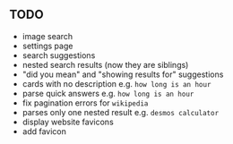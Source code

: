 ## TODO

-   image search
-   settings page
-   search suggestions
-   nested search results (now they are siblings)
-   "did you mean" and "showing results for" suggestions
-   cards with no description e.g. `how long is an hour`
-   parse quick answers e.g. `how long is an hour`
-   fix pagination errors for `wikipedia`
-   parses only one nested result e.g. `desmos calculator`
-   display website favicons
-   add favicon
